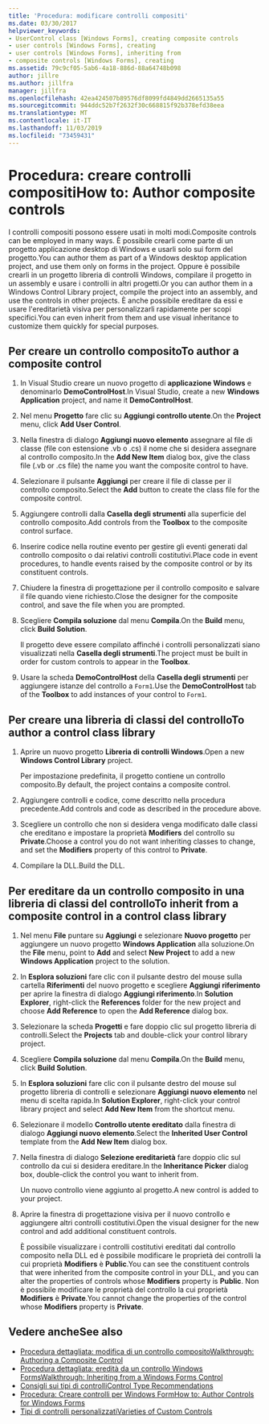 ```yaml
---
title: 'Procedura: modificare controlli compositi'
ms.date: 03/30/2017
helpviewer_keywords:
- UserControl class [Windows Forms], creating composite controls
- user controls [Windows Forms], creating
- user controls [Windows Forms], inheriting from
- composite controls [Windows Forms], creating
ms.assetid: 79c9cf05-5ab6-4a18-886d-88a64748b098
author: jillre
ms.author: jillfra
manager: jillfra
ms.openlocfilehash: 42ea424507b89576df8099fd4849dd2665135a55
ms.sourcegitcommit: 944ddc52b7f2632f30c668815f92b378efd38eea
ms.translationtype: MT
ms.contentlocale: it-IT
ms.lasthandoff: 11/03/2019
ms.locfileid: "73459431"
---
```

# <a name="how-to-author-composite-controls"></a><span data-ttu-id="cc6db-102">Procedura: creare controlli compositi</span><span class="sxs-lookup"><span data-stu-id="cc6db-102">How to: Author composite controls</span></span>

<span data-ttu-id="cc6db-103">I controlli compositi possono essere usati in molti modi.</span><span class="sxs-lookup"><span data-stu-id="cc6db-103">Composite controls can be employed in many ways.</span></span> <span data-ttu-id="cc6db-104">È possibile crearli come parte di un progetto applicazione desktop di Windows e usarli solo sui form del progetto.</span><span class="sxs-lookup"><span data-stu-id="cc6db-104">You can author them as part of a Windows desktop application project, and use them only on forms in the project.</span></span> <span data-ttu-id="cc6db-105">Oppure è possibile crearli in un progetto libreria di controlli Windows, compilare il progetto in un assembly e usare i controlli in altri progetti.</span><span class="sxs-lookup"><span data-stu-id="cc6db-105">Or you can author them in a Windows Control Library project, compile the project into an assembly, and use the controls in other projects.</span></span> <span data-ttu-id="cc6db-106">È anche possibile ereditare da essi e usare l'ereditarietà visiva per personalizzarli rapidamente per scopi specifici.</span><span class="sxs-lookup"><span data-stu-id="cc6db-106">You can even inherit from them and use visual inheritance to customize them quickly for special purposes.</span></span>

## <a name="to-author-a-composite-control"></a><span data-ttu-id="cc6db-107">Per creare un controllo composito</span><span class="sxs-lookup"><span data-stu-id="cc6db-107">To author a composite control</span></span>

1. <span data-ttu-id="cc6db-108">In Visual Studio creare un nuovo progetto di **applicazione Windows** e denominarlo **DemoControlHost**.</span><span class="sxs-lookup"><span data-stu-id="cc6db-108">In Visual Studio, create a new **Windows Application** project, and name it **DemoControlHost**.</span></span>

2. <span data-ttu-id="cc6db-109">Nel menu **Progetto** fare clic su **Aggiungi controllo utente**.</span><span class="sxs-lookup"><span data-stu-id="cc6db-109">On the **Project** menu, click **Add User Control**.</span></span>

3. <span data-ttu-id="cc6db-110">Nella finestra di dialogo **Aggiungi nuovo elemento** assegnare al file di classe (file con estensione .vb o .cs) il nome che si desidera assegnare al controllo composito.</span><span class="sxs-lookup"><span data-stu-id="cc6db-110">In the **Add New Item** dialog box, give the class file (.vb or .cs file) the name you want the composite control to have.</span></span>

4. <span data-ttu-id="cc6db-111">Selezionare il pulsante **Aggiungi** per creare il file di classe per il controllo composito.</span><span class="sxs-lookup"><span data-stu-id="cc6db-111">Select the **Add** button to create the class file for the composite control.</span></span>

5. <span data-ttu-id="cc6db-112">Aggiungere controlli dalla **Casella degli strumenti** alla superficie del controllo composito.</span><span class="sxs-lookup"><span data-stu-id="cc6db-112">Add controls from the **Toolbox** to the composite control surface.</span></span>

6. <span data-ttu-id="cc6db-113">Inserire codice nella routine evento per gestire gli eventi generati dal controllo composito o dai relativi controlli costitutivi.</span><span class="sxs-lookup"><span data-stu-id="cc6db-113">Place code in event procedures, to handle events raised by the composite control or by its constituent controls.</span></span>

7. <span data-ttu-id="cc6db-114">Chiudere la finestra di progettazione per il controllo composito e salvare il file quando viene richiesto.</span><span class="sxs-lookup"><span data-stu-id="cc6db-114">Close the designer for the composite control, and save the file when you are prompted.</span></span>

8. <span data-ttu-id="cc6db-115">Scegliere **Compila soluzione** dal menu **Compila**.</span><span class="sxs-lookup"><span data-stu-id="cc6db-115">On the **Build** menu, click **Build Solution**.</span></span>

     <span data-ttu-id="cc6db-116">Il progetto deve essere compilato affinché i controlli personalizzati siano visualizzati nella **Casella degli strumenti**.</span><span class="sxs-lookup"><span data-stu-id="cc6db-116">The project must be built in order for custom controls to appear in the **Toolbox**.</span></span>

9. <span data-ttu-id="cc6db-117">Usare la scheda **DemoControlHost** della **Casella degli strumenti** per aggiungere istanze del controllo a `Form1`.</span><span class="sxs-lookup"><span data-stu-id="cc6db-117">Use the **DemoControlHost** tab of the **Toolbox** to add instances of your control to `Form1`.</span></span>

## <a name="to-author-a-control-class-library"></a><span data-ttu-id="cc6db-118">Per creare una libreria di classi del controllo</span><span class="sxs-lookup"><span data-stu-id="cc6db-118">To author a control class library</span></span>

1. <span data-ttu-id="cc6db-119">Aprire un nuovo progetto **Libreria di controlli Windows**.</span><span class="sxs-lookup"><span data-stu-id="cc6db-119">Open a new **Windows Control Library** project.</span></span>

     <span data-ttu-id="cc6db-120">Per impostazione predefinita, il progetto contiene un controllo composito.</span><span class="sxs-lookup"><span data-stu-id="cc6db-120">By default, the project contains a composite control.</span></span>

2. <span data-ttu-id="cc6db-121">Aggiungere controlli e codice, come descritto nella procedura precedente.</span><span class="sxs-lookup"><span data-stu-id="cc6db-121">Add controls and code as described in the procedure above.</span></span>

3. <span data-ttu-id="cc6db-122">Scegliere un controllo che non si desidera venga modificato dalle classi che ereditano e impostare la proprietà **Modifiers** del controllo su **Private**.</span><span class="sxs-lookup"><span data-stu-id="cc6db-122">Choose a control you do not want inheriting classes to change, and set the **Modifiers** property of this control to **Private**.</span></span>

4. <span data-ttu-id="cc6db-123">Compilare la DLL.</span><span class="sxs-lookup"><span data-stu-id="cc6db-123">Build the DLL.</span></span>

## <a name="to-inherit-from-a-composite-control-in-a-control-class-library"></a><span data-ttu-id="cc6db-124">Per ereditare da un controllo composito in una libreria di classi del controllo</span><span class="sxs-lookup"><span data-stu-id="cc6db-124">To inherit from a composite control in a control class library</span></span>

1. <span data-ttu-id="cc6db-125">Nel menu **File** puntare su **Aggiungi** e selezionare **Nuovo progetto** per aggiungere un nuovo progetto **Windows Application** alla soluzione.</span><span class="sxs-lookup"><span data-stu-id="cc6db-125">On the **File** menu, point to **Add** and select **New Project** to add a new **Windows Application** project to the solution.</span></span>

2. <span data-ttu-id="cc6db-126">In **Esplora soluzioni** fare clic con il pulsante destro del mouse sulla cartella **Riferimenti** del nuovo progetto e scegliere **Aggiungi riferimento** per aprire la finestra di dialogo **Aggiungi riferimento**.</span><span class="sxs-lookup"><span data-stu-id="cc6db-126">In **Solution Explorer**, right-click the **References** folder for the new project and choose **Add Reference** to open the **Add Reference** dialog box.</span></span>

3. <span data-ttu-id="cc6db-127">Selezionare la scheda **Progetti** e fare doppio clic sul progetto libreria di controlli.</span><span class="sxs-lookup"><span data-stu-id="cc6db-127">Select the **Projects** tab and double-click your control library project.</span></span>

4. <span data-ttu-id="cc6db-128">Scegliere **Compila soluzione** dal menu **Compila**.</span><span class="sxs-lookup"><span data-stu-id="cc6db-128">On the **Build** menu, click **Build Solution**.</span></span>

5. <span data-ttu-id="cc6db-129">In **Esplora soluzioni** fare clic con il pulsante destro del mouse sul progetto libreria di controlli e selezionare **Aggiungi nuovo elemento** nel menu di scelta rapida.</span><span class="sxs-lookup"><span data-stu-id="cc6db-129">In **Solution Explorer**, right-click your control library project and select **Add New Item** from the shortcut menu.</span></span>

6. <span data-ttu-id="cc6db-130">Selezionare il modello **Controllo utente ereditato** dalla finestra di dialogo **Aggiungi nuovo elemento**.</span><span class="sxs-lookup"><span data-stu-id="cc6db-130">Select the **Inherited User Control** template from the **Add New Item** dialog box.</span></span>

7. <span data-ttu-id="cc6db-131">Nella finestra di dialogo **Selezione ereditarietà** fare doppio clic sul controllo da cui si desidera ereditare.</span><span class="sxs-lookup"><span data-stu-id="cc6db-131">In the **Inheritance Picker** dialog box, double-click the control you want to inherit from.</span></span>

     <span data-ttu-id="cc6db-132">Un nuovo controllo viene aggiunto al progetto.</span><span class="sxs-lookup"><span data-stu-id="cc6db-132">A new control is added to your project.</span></span>

8. <span data-ttu-id="cc6db-133">Aprire la finestra di progettazione visiva per il nuovo controllo e aggiungere altri controlli costitutivi.</span><span class="sxs-lookup"><span data-stu-id="cc6db-133">Open the visual designer for the new control and add additional constituent controls.</span></span>

     <span data-ttu-id="cc6db-134">È possibile visualizzare i controlli costitutivi ereditati dal controllo composito nella DLL ed è possibile modificare le proprietà dei controlli la cui proprietà **Modifiers** è **Public**.</span><span class="sxs-lookup"><span data-stu-id="cc6db-134">You can see the constituent controls that were inherited from the composite control in your DLL, and you can alter the properties of controls whose **Modifiers** property is **Public**.</span></span> <span data-ttu-id="cc6db-135">Non è possibile modificare le proprietà del controllo la cui proprietà **Modifiers** è **Private**.</span><span class="sxs-lookup"><span data-stu-id="cc6db-135">You cannot change the properties of the control whose **Modifiers** property is **Private**.</span></span>

## <a name="see-also"></a><span data-ttu-id="cc6db-136">Vedere anche</span><span class="sxs-lookup"><span data-stu-id="cc6db-136">See also</span></span>

- [<span data-ttu-id="cc6db-137">Procedura dettagliata: modifica di un controllo composito</span><span class="sxs-lookup"><span data-stu-id="cc6db-137">Walkthrough: Authoring a Composite Control</span></span>](walkthrough-authoring-a-composite-control-with-visual-csharp.md)
- [<span data-ttu-id="cc6db-138">Procedura dettagliata: eredità da un controllo Windows Forms</span><span class="sxs-lookup"><span data-stu-id="cc6db-138">Walkthrough: Inheriting from a Windows Forms Control</span></span>](walkthrough-inheriting-from-a-windows-forms-control-with-visual-csharp.md)
- [<span data-ttu-id="cc6db-139">Consigli sui tipi di controlli</span><span class="sxs-lookup"><span data-stu-id="cc6db-139">Control Type Recommendations</span></span>](control-type-recommendations.md)
- [<span data-ttu-id="cc6db-140">Procedura: Creare controlli per Windows Form</span><span class="sxs-lookup"><span data-stu-id="cc6db-140">How to: Author Controls for Windows Forms</span></span>](how-to-author-controls-for-windows-forms.md)
- [<span data-ttu-id="cc6db-141">Tipi di controlli personalizzati</span><span class="sxs-lookup"><span data-stu-id="cc6db-141">Varieties of Custom Controls</span></span>](varieties-of-custom-controls.md)
